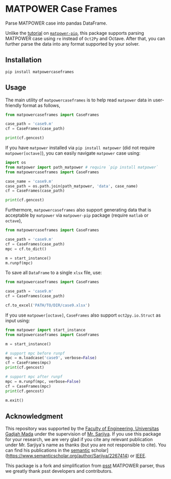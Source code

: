 # MATPOWER Case Frames

Parse MATPOWER case into pandas DataFrame.

Unlike the [tutorial](https://github.com/yasirroni/matpower-pip#extra-require-oct2py-or-matlabengine) on [`matpower-pip`](https://github.com/yasirroni/matpower-pip), this package supports parsing MATPOWER case using `re` instead of `Oct2Py` and Octave. After that, you can further parse the data into any format supported by your solver.

## Installation

```plaintext
pip install matpowercaseframes
```

## Usage

The main utility of `matpowercaseframes` is to help read `matpower` data in user-friendly format as follows,

```python
from matpowercaseframes import CaseFrames

case_path = 'case9.m'
cf = CaseFrames(case_path)

print(cf.gencost)
```

If you have `matpower` installed via `pip install matpower` (did not require `matpower[octave]`), you can easily navigate `matpower` case using:

```python
import os
from matpower import path_matpower # require `pip install matpower`
from matpowercaseframes import CaseFrames

case_name = 'case9.m'
case_path = os.path.join(path_matpower, 'data', case_name)
cf = CaseFrames(case_path)

print(cf.gencost)
```

Furthermore, `matpowercaseframes` also support generating data that is acceptable by `matpower` via `matpower-pip` package (require `matlab` or `octave`),

```python
from matpowercaseframes import CaseFrames

case_path = 'case9.m'
cf = CaseFrames(case_path)
mpc = cf.to_dict()

m = start_instance()
m.runpf(mpc)
```

To save all `DataFrame` to a single `xlsx` file, use:

```python
from matpowercaseframes import CaseFrames

case_path = 'case9.m'
cf = CaseFrames(case_path)

cf.to_excel('PATH/TO/DIR/case9.xlsx')
```

If you use `matpower[octave]`, `CaseFrames` also support `oct2py.io.Struct` as input using:

```python
from matpower import start_instance
from matpowercaseframes import CaseFrames

m = start_instance()

# support mpc before runpf
mpc = m.loadcase('case9', verbose=False)
cf = CaseFrames(mpc)
print(cf.gencost)

# support mpc after runpf
mpc = m.runpf(mpc, verbose=False)
cf = CaseFrames(mpc)
print(cf.gencost)

m.exit()
```

## Acknowledgment

This repository was supported by the [Faculty of Engineering, Universitas Gadjah Mada](https://ft.ugm.ac.id/en/) under the supervision of [Mr. Sarjiya](https://www.researchgate.net/profile/Sarjiya_Sarjiya). If you use this package for your research, we are very glad if you cite any relevant publication under Mr. Sarjiya's name as thanks (but you are not responsible to cite). You can find his publications in the [semantic](https://www.semanticscholar.org/author/Sarjiya/2267414) scholar](https://www.semanticscholar.org/author/Sarjiya/2267414) or [IEEE](https://ieeexplore.ieee.org/author/37548066400).

This package is a fork and simplification from [psst](https://github.com/ames-market/psst) MATPOWER parser, thus we greatly thank psst developers and contributors.
